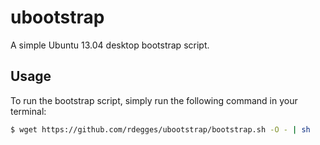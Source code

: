 # ubootstrap

A simple Ubuntu 13.04 desktop bootstrap script.


## Usage

To run the bootstrap script, simply run the following command in your terminal:

```bash
$ wget https://github.com/rdegges/ubootstrap/bootstrap.sh -O - | sh
```
